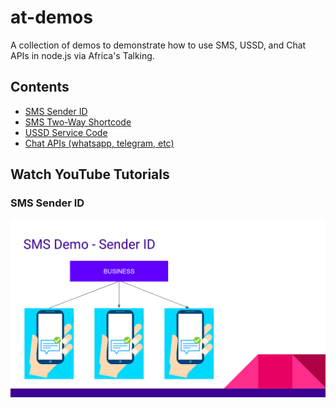 # at-demos

A collection of demos to demonstrate how to use SMS, USSD, and Chat APIs in node.js via Africa's Talking.

## Contents

- [SMS Sender ID](sms-sender-id/)
- [SMS Two-Way Shortcode](sms-two-way-shortcode/)
- [USSD Service Code](ussd/)
- [Chat APIs (whatsapp, telegram, etc)](chat/)

## Watch YouTube Tutorials

### SMS Sender ID

[![Watch Tutorial on YouTube](sms-sender-id/assets/images/youtube.png?raw=true)](https://www.youtube.com/watch?v=DW8Wqnc5_I8)
